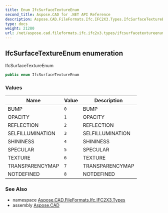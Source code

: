 ```yaml
---
title: Enum IfcSurfaceTextureEnum
second_title: Aspose.CAD for .NET API Reference
description: Aspose.CAD.FileFormats.Ifc.IFC2X3.Types.IfcSurfaceTextureEnum enum. IfcSurfaceTextureEnum
type: docs
weight: 21280
url: /net/aspose.cad.fileformats.ifc.ifc2x3.types/ifcsurfacetextureenum/
---
```

## IfcSurfaceTextureEnum enumeration

IfcSurfaceTextureEnum

```csharp
public enum IfcSurfaceTextureEnum
```

### Values

| Name | Value | Description |
| --- | --- | --- |
| BUMP | `0` | BUMP |
| OPACITY | `1` | OPACITY |
| REFLECTION | `2` | REFLECTION |
| SELFILLUMINATION | `3` | SELFILLUMINATION |
| SHININESS | `4` | SHININESS |
| SPECULAR | `5` | SPECULAR |
| TEXTURE | `6` | TEXTURE |
| TRANSPARENCYMAP | `7` | TRANSPARENCYMAP |
| NOTDEFINED | `8` | NOTDEFINED |

### See Also

* namespace [Aspose.CAD.FileFormats.Ifc.IFC2X3.Types](../../aspose.cad.fileformats.ifc.ifc2x3.types/)
* assembly [Aspose.CAD](../../)


